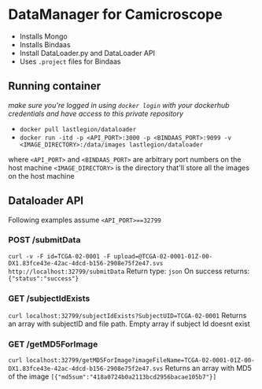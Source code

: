 # DataManager for Camicroscope

* Installs Mongo
* Installs Bindaas
* Install DataLoader.py and DataLoader API
* Uses `.project` files for Bindaas


## Running container
_make sure you're logged in using `docker login` with your dockerhub credentials and have access to this *private* repository_

* `docker pull lastlegion/dataloader`
* `docker run -itd -p <API_PORT>:3000 -p <BINDAAS_PORT>:9099 -v <IMAGE_DIRECTORY>:/data/images lastlegion/dataloader`

where 
    `<API_PORT>` and `<BINDAAS_PORT>` are arbitrary port numbers on the host machine
    `<IMAGE_DIRECTORY>` is the directory that'll store all the images on the host machine


## Dataloader API
Following examples assume `<API_PORT>==32799`

### POST /submitData
`curl -v -F id=TCGA-02-0001 -F upload=@TCGA-02-0001-01Z-00-DX1.83fce43e-42ac-4dcd-b156-2908e75f2e47.svs http://localhost:32799/submitData`
Return type: `json`
On success returns: `{"status":"success"}`

### GET /subjectIdExists
`curl localhost:32799/subjectIdExists?SubjectUID=TCGA-02-0001`
Returns an array with subjectID and file path.
Empty array if subject Id doesnt exist

### GET /getMD5ForImage
`curl localhost:32799/getMD5ForImage?imageFileName=TCGA-02-0001-01Z-00-DX1.83fce43e-42ac-4dcd-b156-2908e75f2e47.svs`
Returns an array with MD5 of the image
`[{"md5sum":"418a0724b0a2113bcd2956bacae105b7"}]`
